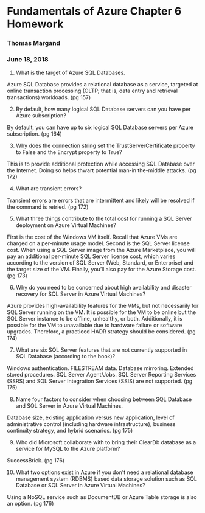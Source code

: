 # Fundamentals of Azure Chapter 6 Homework
### Thomas Margand
### June 18, 2018

1. What is the target of Azure SQL Databases.

Azure SQL Database provides a relational database as a service, targeted at online transaction processing (OLTP; that is, data entry and retrieval transactions) workloads. (pg 157)

2. By default, how many logical SQL Database servers can you have per Azure subscription?

By default, you can have up to six logical SQL Database servers per Azure subscription. (pg 164)

3. Why does the connection string set the TrustServerCertificate property to False and the Encrypt
property to True?

This is to provide additional protection while accessing SQL Database over the Internet. Doing so helps thwart potential man-in the-middle attacks. (pg 172)

4. What are transient errors?

Transient errors are errors that are intermittent and likely will be resolved if the command is retried. (pg 172)

5. What three things contribute to the total cost for running a SQL Server deployment on Azure Virtual
Machines?

First is the cost of the Windows VM itself. Recall that Azure VMs are charged on a per-minute usage model. Second is the SQL Server license cost. When using a SQL Server image from the Azure Marketplace, you will pay an additional per-minute SQL Server license cost, which varies according to the version of SQL Server (Web, Standard, or Enterprise) and the target size of the VM. Finally, you’ll also pay for the Azure Storage cost. (pg 173)

6. Why do you need to be concerned about high availability and disaster recovery for SQL Server in Azure
Virtual Machines?

Azure provides high-availability features for the VMs, but not necessarily for SQL Server running on the VM. It is possible for the VM to be online but the SQL Server instance to be offline, unhealthy, or both. Additionally, it is possible for the VM to unavailable due to hardware failure or software upgrades. Therefore, a practiced HADR strategy should be considered. (pg 174)

7. What are six SQL Server features that are not currently supported in SQL Database (according to the
book)?

Windows authentication. FILESTREAM data. Database mirroring. Extended stored procedures. SQL Server Agent/Jobs. SQL Server Reporting Services (SSRS) and SQL Server Integration Services (SSIS) are not supported. (pg 175)

8. Name four factors to consider when choosing between SQL Database and SQL Server in Azure Virtual
Machines.

Database size, existing application versus new application, level of administrative control (including hardware infrastructure), business continuity strategy, and hybrid scenarios. (pg 175)

9. Who did Microsoft collaborate with to bring their ClearDb database as a service for MySQL to the
Azure platform?

SuccessBrick. (pg 176)

10. What two options exist in Azure if you don't need a relational database management system (RDBMS) based
data storage solution such as SQL Database or SQL Server in Azure Virtual Machines?

Using a NoSQL service such as DocumentDB or Azure Table storage is also an option. (pg 176)
